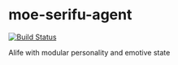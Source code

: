 # moe-serifu-agent
[![Build Status](https://travis-ci.org/dekarrin/moe-serifu-agent.svg?branch=master)](https://travis-ci.org/dekarrin/moe-serifu-agent)

Alife with modular personality and emotive state
